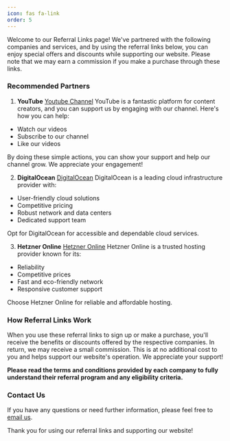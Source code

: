 ```yaml
---
icon: fas fa-link
order: 5
---
```


Welcome to our Referral Links page! We've partnered with the following companies and services, and by using the referral links below, you can enjoy special offers and discounts while supporting our website. Please note that we may earn a commission if you make a purchase through these links.

### Recommended Partners

1. **YouTube**
[Youtube Channel](https://www.youtube.com/@mylemansonline)
YouTube is a fantastic platform for content creators, and you can support us by engaging with our channel. Here's how you can help:

- Watch our videos
- Subscribe to our channel
- Like our videos

By doing these simple actions, you can show your support and help our channel grow. We appreciate your engagement!

2. **DigitalOcean**
[DigitalOcean](https://www.digitalocean.com/?refcode=e03b740d65fb&utm_campaign=Referral_Invite&utm_medium=Referral_Program&utm_source=badge)
DigitalOcean is a leading cloud infrastructure provider with:

- User-friendly cloud solutions
- Competitive pricing
- Robust network and data centers
- Dedicated support team

Opt for DigitalOcean for accessible and dependable cloud services.

3. **Hetzner Online**
[Hetzner Online](https://hetzner.cloud/?ref=AVos7cZTU8pW)
Hetzner Online is a trusted hosting provider known for its:

- Reliability
- Competitive prices
- Fast and eco-friendly network
- Responsive customer support

Choose Hetzner Online for reliable and affordable hosting.



### How Referral Links Work

When you use these referral links to sign up or make a purchase, you'll receive the benefits or discounts offered by the respective companies. In return, we may receive a small commission. This is at no additional cost to you and helps support our website's operation. We appreciate your support!

**Please read the terms and conditions provided by each company to fully understand their referral program and any eligibility criteria.**

### Contact Us

If you have any questions or need further information, please feel free to [email us](mailto:info@mylemans.online).

Thank you for using our referral links and supporting our website!